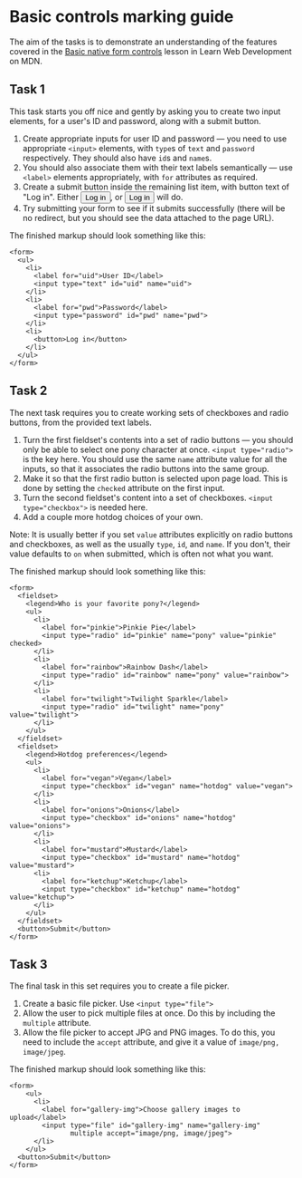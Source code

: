 # Basic controls marking guide

The aim of the tasks is to demonstrate an understanding of the features covered in the [Basic native form controls](https://developer.mozilla.org/en-US/docs/Learn/Forms/Basic_native_form_controls) lesson in Learn Web Development on MDN.

## Task 1

This task starts you off nice and gently by asking you to create two input elements, for a user's ID and password, along with a submit button.

1. Create appropriate inputs for user ID and password — you need to use appropriate `<input>` elements, with `type`s of `text` and `password` respectively. They should also have `id`s and `name`s.
2. You should also associate them with their text labels semantically — use `<label>` elements appropriately, with `for` attributes as required.
3. Create a submit button inside the remaining list item, with button text of "Log in". Either <button>Log in</button>, or <input type="submit" value="Log in"> will do.
4. Try submitting your form to see if it submits successfully (there will be no redirect, but you should see the data attached to the page URL).

The finished markup should look something like this:

```
<form>
  <ul>
    <li>
      <label for="uid">User ID</label>
      <input type="text" id="uid" name="uid">
    </li>
    <li>
      <label for="pwd">Password</label>
      <input type="password" id="pwd" name="pwd">
    </li>
    <li>
      <button>Log in</button>
    </li>
  </ul>
</form>
```

## Task 2

The next task requires you to create working sets of checkboxes and radio buttons, from the provided text labels.

1. Turn the first fieldset's contents into a set of radio buttons — you should only be able to select one pony character at once. `<input type="radio">` is the key here. You should use the same `name` attribute value for all the inputs, so that it associates the radio buttons into the same group.
2. Make it so that the first radio button is selected upon page load. This is done by setting the `checked` attribute on the first input.
3. Turn the second fieldset's content into a set of checkboxes. `<input type="checkbox">` is needed here.
4. Add a couple more hotdog choices of your own.

Note: It is usually better if you set `value` attributes explicitly on radio buttons and checkboxes, as well as the usually `type`, `id`, and `name`. If you don't, their value defaults to `on` when submitted, which is often not what you want.

The finished markup should look something like this:

```
<form>
  <fieldset>
    <legend>Who is your favorite pony?</legend>
    <ul>
      <li>
        <label for="pinkie">Pinkie Pie</label>
        <input type="radio" id="pinkie" name="pony" value="pinkie" checked>
      </li>
      <li>
        <label for="rainbow">Rainbow Dash</label>
        <input type="radio" id="rainbow" name="pony" value="rainbow">
      </li>
      <li>
        <label for="twilight">Twilight Sparkle</label>
        <input type="radio" id="twilight" name="pony" value="twilight">
      </li>
    </ul>
  </fieldset>
  <fieldset>
    <legend>Hotdog preferences</legend>
    <ul>
      <li>
        <label for="vegan">Vegan</label>
        <input type="checkbox" id="vegan" name="hotdog" value="vegan">
      </li>
      <li>
        <label for="onions">Onions</label>
        <input type="checkbox" id="onions" name="hotdog" value="onions">
      </li>
      <li>
        <label for="mustard">Mustard</label>
        <input type="checkbox" id="mustard" name="hotdog" value="mustard">
      <li>
        <label for="ketchup">Ketchup</label>
        <input type="checkbox" id="ketchup" name="hotdog" value="ketchup">
      </li>
    </ul>
  </fieldset>
  <button>Submit</button>
</form>
```

## Task 3

The final task in this set requires you to create a file picker.

1. Create a basic file picker. Use `<input type="file">`
2. Allow the user to pick multiple files at once. Do this by including the `multiple` attribute.
3. Allow the file picker to accept JPG and PNG images. To do this, you need to include the `accept` attribute, and give it a value of `image/png, image/jpeg`.

The finished markup should look something like this:

```
<form>
    <ul>
      <li>
        <label for="gallery-img">Choose gallery images to upload</label>
        <input type="file" id="gallery-img" name="gallery-img"
               multiple accept="image/png, image/jpeg">
      </li>
    </ul>
  <button>Submit</button>
</form>
```
